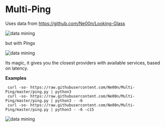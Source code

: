 # Multi-Ping

Uses data from https://github.com/Ne00n/Looking-Glass

![data mining](https://assets-cache0.moviebreak.de/system/bilder/story/photo/596dd05a6e73330b15070000/Multi_Pass1.jpg)

but with Pings

![data mining](https://thumbs.gfycat.com/MisguidedReasonableFulmar-max-1mb.gif)

Its magic, it gives you the closest providers with available services, based on latency.

**Examples**<br />

```
 curl -so- https://raw.githubusercontent.com/Ne00n/Multi-Ping/master/ping.py | python3
 curl -so- https://raw.githubusercontent.com/Ne00n/Multi-Ping/master/ping.py | python3 - -6
 curl -so- https://raw.githubusercontent.com/Ne00n/Multi-Ping/master/ping.py | python3 - -6 -c15
```
![data mining](https://i.imgur.com/vNn79Qc.gif)
